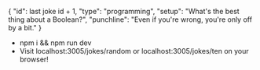 
{
  "id": last joke id + 1,
  "type": "programming",
  "setup": "What's the best thing about a Boolean?",
  "punchline": "Even if you're wrong, you're only off by a bit."
}

* npm i && npm run dev
* Visit localhost:3005/jokes/random or localhost:3005/jokes/ten on your browser!
